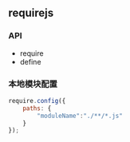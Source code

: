## requirejs

### API

- require
- define

### 本地模块配置

```js
require.config({
    paths: {
        "moduleName":"./**/*.js"
    }
});
```
